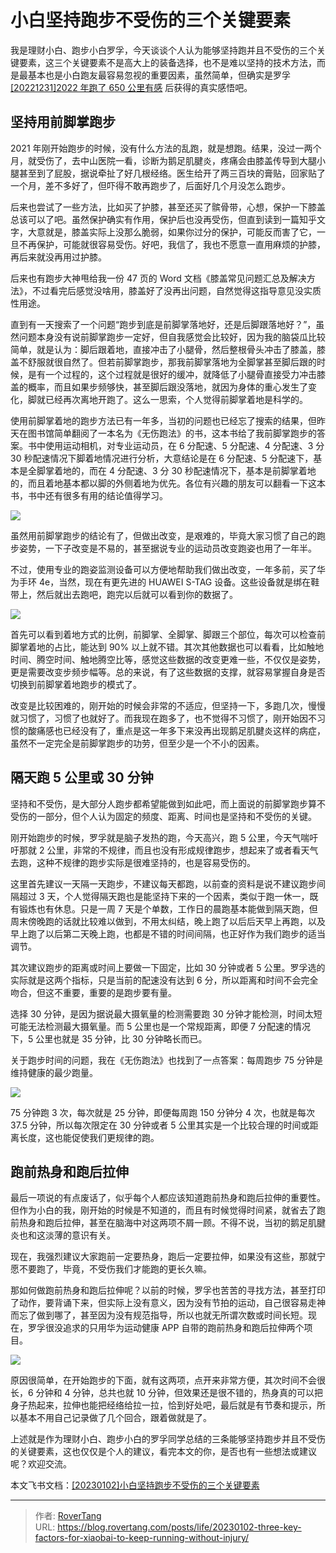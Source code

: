 # 小白坚持跑步不受伤的三个关键要素


我是理财小白、跑步小白罗孚，今天谈谈个人认为能够坚持跑并且不受伤的三个关键要素，这三个关键要素不是高大上的装备选择，也不是难以坚持的技术方法，而是最基本也是小白跑友最容易忽视的重要因素，虽然简单，但确实是罗孚[[20221231]2022 年跑了 650 公里有感](https://rovertang.feishu.cn/docx/ULqGd2HEWoL0rtx7fNgcnwDdnHc) 后获得的真实感悟吧。

## 坚持用前脚掌跑步

2021 年刚开始跑步的时候，没有什么方法的乱跑，就是想跑。结果，没过一两个月，就受伤了，去中山医院一看，诊断为鹅足肌腱炎，疼痛会由膝盖传导到大腿小腿甚至到了屁股，据说牵扯了好几根经络。医生给开了两三百块的膏贴，回家贴了一个月，差不多好了，但吓得不敢再跑步了，后面好几个月没怎么跑步。

后来也尝试了一些方法，比如买了护膝，甚至还买了髌骨带，心想，保护一下膝盖总该可以了吧。虽然保护确实有作用，保护后也没再受伤，但直到读到一篇知乎文字，大意就是，膝盖实际上没那么脆弱，如果你过分的保护，可能反而害了它，一旦不再保护，可能就很容易受伤。好吧，我信了，我也不愿意一直用麻烦的护膝，再后来就没再用过护膝。

后来也有跑步大神甩给我一份 47 页的 Word 文档《膝盖常见问题汇总及解决方法》，不过看完后感觉没啥用，膝盖好了没再出问题，自然觉得这指导意见没实质性用途。

直到有一天搜索了一个问题“跑步到底是前脚掌落地好，还是后脚跟落地好？”，虽然问题本身没有说前脚掌跑步一定好，但自我感觉会比较好，因为我的脑袋瓜比较简单，就是认为：脚后跟着地，直接冲击了小腿骨，然后整根骨头冲击了膝盖，膝盖不舒服就很自然了。但若前脚掌跑步，那我前脚掌落地为全脚掌甚至脚后跟的时候，是有一个过程的，这个过程就是很好的缓冲，就降低了小腿骨直接受力冲击膝盖的概率，而且如果步频够快，甚至脚后跟没落地，就因为身体的重心发生了变化，脚就已经再次离地开跑了。这么一思索，个人觉得前脚掌着地是科学的。

使用前脚掌着地的跑步方法已有一年多，当初的问题也已经忘了搜索的结果，但昨天在图书馆简单翻阅了一本名为《无伤跑法》的书，这本书给了我前脚掌跑步的答案。书中使用运动相机，对专业运动员，在 6 分配速、5 分配速、4 分配速、3 分 30 秒配速情况下脚着地情况进行分析，大意结论是在 6 分配速、5 分配速下，基本是全脚掌着地的，而在 4 分配速、3 分 30 秒配速情况下，基本是前脚掌着地的，而且着地基本都以脚的外侧着地为优先。各位有兴趣的朋友可以翻看一下这本书，书中还有很多有用的结论值得学习。

![](static/boxcndflbkX6RNTGQABuF2Ja4xg.png)

虽然用前脚掌跑步的结论有了，但做出改变，是艰难的，毕竟大家习惯了自己的跑步姿势，一下子改变是不易的，甚至据说专业的运动员改变跑姿也用了一年半。

不过，使用专业的跑姿监测设备可以方便地帮助我们做出改变，一年多前，买了华为手环 4e，当然，现在有更先进的 HUAWEI S-TAG 设备。这些设备就是绑在鞋带上，然后就出去跑吧，跑完以后就可以看到你的数据了。

![](static/boxcnUchJ1eMHGDSif9452aD2Qr.jpg)

首先可以看到着地方式的比例，前脚掌、全脚掌、脚跟三个部位，每次可以检查前脚掌着地的占比，能达到 90% 以上就不错。其次其他数据也可以看看，比如触地时间、腾空时间、触地腾空比等，感觉这些数据的改变更难一些，不仅仅是姿势，更是需要改变步频步幅等。总的来说，有了这些数据的支撑，就容易掌握自身是否切换到前脚掌着地跑步的模式了。

改变是比较困难的，刚开始的时候会非常的不适应，但坚持一下，多跑几次，慢慢就习惯了，习惯了也就好了。而我现在跑多了，也不觉得不习惯了，刚开始因不习惯的酸痛感也已经没有了，重点是这一年多下来没再出现鹅足肌腱炎这样的病症，虽然不一定完全是前脚掌跑步的功劳，但至少是一个不小的因素。

## 隔天跑 5 公里或 30 分钟

坚持和不受伤，是大部分人跑步都希望能做到如此吧，而上面说的前脚掌跑步算不受伤的一部分，但个人认为固定的频度、距离、时间也是坚持和不受伤的关键。

刚开始跑步的时候，罗孚就是脑子发热的跑，今天高兴，跑 5 公里，今天气喘吁吁那就 2 公里，非常的不规律，而且也没有形成规律跑步，想起来了或者看天气去跑，这种不规律的跑步实际是很难坚持的，也是容易受伤的。

这里首先建议一天隔一天跑步，不建议每天都跑，以前查的资料是说不建议跑步间隔超过 3 天，个人觉得隔天跑也是能坚持下来的一个因素，类似于跑一休一，既有锻炼也有休息。只是一周 7 天是个单数，工作日的晨跑基本能做到隔天跑，但周末傍晚跑的话就比较难以做到，不用太纠结，晚上跑了以后后天早上再跑，以及早上跑了以后第二天晚上跑，也都是不错的时间间隔，也正好作为我们跑步的适当调节。

其次建议跑步的距离或时间上要做一下固定，比如 30 分钟或者 5 公里。罗孚选的实际就是这两个指标，只是当前的配速没有达到 6 分，所以距离和时间不会完全吻合，但这不重要，重要的是跑步要有量。

选择 30 分钟，是因为据说最大摄氧量的检测需要跑 30 分钟才能检测，时间太短可能无法检测最大摄氧量。而 5 公里也是一个常规距离，即便 7 分配速的情况下，5 公里也就是 35 分钟，比 30 分钟略长而已。

关于跑步时间的问题，我在《无伤跑法》也找到了一点答案：每周跑步 75 分钟是维持健康的最少跑量。

![](static/boxcnsr8DDwGdb0SEM2IK5YfJod.png)

75 分钟跑 3 次，每次就是 25 分钟，即便每周跑 150 分钟分 4 次，也就是每次 37.5 分钟，所以每次限定在 30 分钟或者 5 公里其实是一个比较合理的时间或距离长度，这也能促使我们更规律的跑。

## 跑前热身和跑后拉伸

最后一项说的有点废话了，似乎每个人都应该知道跑前热身和跑后拉伸的重要性。但作为小白的我，刚开始的时候是不知道的，而且有时候觉得时间紧，就省去了跑前热身和跑后拉伸，甚至在脑海中对这两项不屑一顾。不得不说，当初的鹅足肌腱炎也和这淡薄的意识有关。

现在，我强烈建议大家跑前一定要热身，跑后一定要拉伸，如果没有这些，那就宁愿不要跑了，毕竟，不受伤我们才能跑的更长久嘛。

那如何做跑前热身和跑后拉伸呢？以前的时候，罗孚也苦苦的寻找方法，甚至打印了动作，要背诵下来，但实际上没有意义，因为没有节拍的运动，自己很容易走神而忘了做到哪了，甚至因为没有规范指导，所以也就无所谓次数或时间长短。现在，罗孚很没追求的只用华为运动健康 APP 自带的跑前热身和跑后拉伸两个项目。

![](static/boxcnhSVsF2VqFXDKjUHCYNVEFe.png)

原因很简单，在开始跑步的下面，就有这两项，点开来非常方便，其次时间不会很长，6 分钟和 4 分钟，总共也就 10 分钟，但效果还是很不错的，热身真的可以把身子热起来，拉伸也能把经络给拉一拉，恰到好处吧，最后就是有节奏和提示，所以基本不用自己记录做了几个回合，跟着做就是了。

上述就是作为理财小白、跑步小白的罗孚同学总结的三条能够坚持跑步并且不受伤的关键要素，这也仅仅是个人的建议，看完本文的你，是否也有一些想法或建议呢？欢迎交流。

本文飞书文档：[[20230102]小白坚持跑步不受伤的三个关键要素](https://rovertang.feishu.cn/docx/PsMEdm1UBoAXCax9XDIcbCKKnud)


---

> 作者: [RoverTang](https://rovertang.com)  
> URL: https://blog.rovertang.com/posts/life/20230102-three-key-factors-for-xiaobai-to-keep-running-without-injury/  

